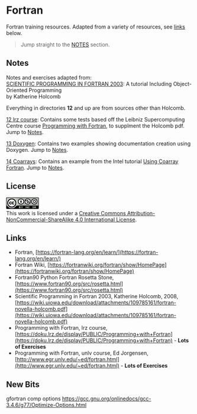 # Fortran

Fortran training resources. Adapted from a variety of resources, see [links](#links) below.

> Jump straight to the [NOTES](./01_Notes/README.md) section.

## Notes

Notes and exercises adapted from:  
[SCIENTIFIC PROGRAMMING IN FORTRAN 2003](https://wiki.uiowa.edu/download/attachments/109785161/fortran-novella-holcomb.pdf): A tutorial Including Object-Oriented Programming  
by Katherine Holcomb

Everything in directories **12** and up are from sources other than Holcomb.

[12 lrz course](./12_lrz_course/README.md): Contains some tests based off the Leibniz Supercomputing Centre course [Programming with Fortran](https://doku.lrz.de/display/PUBLIC/Programming+with+Fortran),
to supplment the Holcomb pdf. Jump to [Notes](./01_Notes/12_lrz_course.md).

[13 Doxygen](./13_Doxygen/): Contains two examples showing documentation creation using Doxygen. Jump to [Notes](./01_Notes/13_Doxygen.md).

[14 Coarrays](./14_Coarrays/): Contains an example from the Intel tutorial [Using Coarray Fortran](https://www.intel.com/content/www/us/en/docs/fortran-compiler/tutorial-coarray/18-0/overview.html). Jump to [Notes](./01_Notes/14_Coarrays.md).

## License

[![license](./cc-by-nc-sa.png)](http://creativecommons.org/licenses/by-nc-sa/4.0/)  
This work is licensed under a [Creative Commons Attribution-NonCommercial-ShareAlike 4.0 International License](http://creativecommons.org/licenses/by-nc-sa/4.0/).

## Links

- Fortran, [https://fortran-lang.org/en/learn/](https://fortran-lang.org/en/learn/)
- Fortran Wiki, [https://fortranwiki.org/fortran/show/HomePage](https://fortranwiki.org/fortran/show/HomePage)
- Fortran90 Python Fortran Rosetta Stone, [https://www.fortran90.org/src/rosetta.html](https://www.fortran90.org/src/rosetta.html)
- Scientific Programming in Fortran 2003, Katherine Holcomb, 2008, [https://wiki.uiowa.edu/download/attachments/109785161/fortran-novella-holcomb.pdf](https://wiki.uiowa.edu/download/attachments/109785161/fortran-novella-holcomb.pdf)
- Programming with Fortran, lrz course, [https://doku.lrz.de/display/PUBLIC/Programming+with+Fortran](https://doku.lrz.de/display/PUBLIC/Programming+with+Fortran) - **Lots of Exercises**
- Programming with Fortran, unlv course, Ed Jorgensen, [http://www.egr.unlv.edu/~ed/fortran.html](http://www.egr.unlv.edu/~ed/fortran.html) - **Lots of Exercises**

## New Bits

gfortran comp options
<https://gcc.gnu.org/onlinedocs/gcc-3.4.6/g77/Optimize-Options.html>

